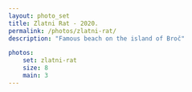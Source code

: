 ```yaml
---
layout: photo_set
title: Zlatni Rat - 2020.
permalink: /photos/zlatni-rat/
description: "Famous beach on the island of Broč"

photos:
    set: zlatni-rat
    size: 8
    main: 3
---
```


